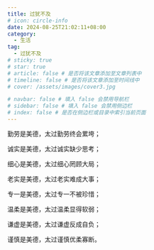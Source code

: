 ```yaml
---
title: 过犹不及
# icon: circle-info
date: 2024-08-25T21:02:11+08:00
category:
  - 生活
tag:
  - 过犹不及
# sticky: true
# star: true
# article: false # 是否将该文章添加至文章列表中
# timeline: false # 是否将该文章添加至时间线中
# cover: /assets/images/cover3.jpg

# navbar: false # 填入 false 会禁用导航栏
# sidebar: false # 填入 false 会禁用侧边栏
# index: false # 是否在侧边栏或目录中索引当前页面
---
```


勤劳是美德，太过勤劳终会累垮；

诚实是美德，太过诚实缺少思考；

细心是美德，太过细心罔顾大局；

老实是美德，太过老实难成大事；

专一是美德，太过专一不被珍惜；

温柔是美德，太过温柔显得软弱；

谦虚是美德，太过谦虚反成自负；

谨慎是美德，太过谨慎优柔寡断。
